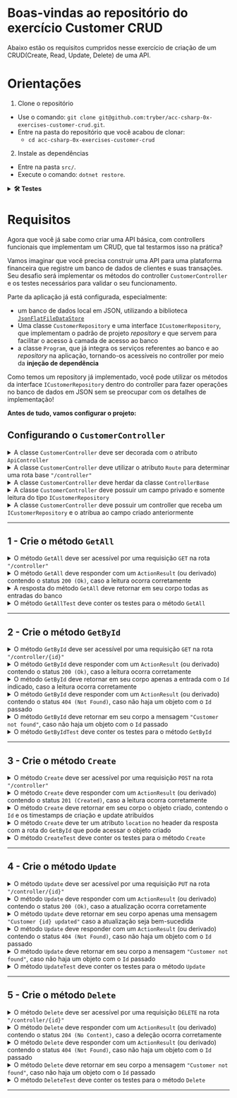 # Boas-vindas ao repositório do exercício Customer CRUD
  Abaixo estão os requisitos cumpridos nesse exercício de criação de um CRUD(Create, Read, Update, Delete) de uma API.

# Orientações

  1. Clone o repositório

  - Use o comando: `git clone git@github.com:tryber/acc-csharp-0x-exercises-customer-crud.git`.
  - Entre na pasta do repositório que você acabou de clonar:
    - `cd acc-csharp-0x-exercises-customer-crud`

  2. Instale as dependências
  
  - Entre na pasta `src/`.
  - Execute o comando: `dotnet restore`.
  

<details>
  <summary><strong>🛠 Testes</strong></summary><br />

  O .NET já possui sua própria plataforma de testes.
  
  Este projeto já vem configurado e com suas dependências.

  ### Executando todos os testes

  Para executar os testes com o .NET, execute o comando dentro do diretório do seu projeto `src/<project>` ou de seus testes `src/<project>.Test`!

  ```
  dotnet test
  ```

  ### Executando um teste específico

  Para executar um teste específico, basta executar o comando `dotnet test --filter Name~TestMethod1`.

  :warning: **Importante:** o comando irá executar testes cujo nome contém `TestMethod1`.

  :warning: **O avaliador automático não necessariamente avalia seu projeto na ordem em que os requisitos aparecem no readme. Isso acontece para deixar o processo de avaliação mais rápido. Então, não se assuste se isso acontecer, ok?**

  ### Outras opções para testes
  - Algumas opções que podem lhe ajudar são:
    -  `-?|-h|--help`: exibe a descrição completa de como utilizar o comando.
    -  `-t|--list-tests`: lista todos os testes, ao invés de executá-los.
    -  `-v|--verbosity <LEVEL>`: define o nível de detalhe na resposta dos testes.
      - `q | quiet`
      - `m | minimal`
      - `n | normal`
      - `d | detailed`
      - `diag | diagnostic`
      - Exemplo de uso: 
         ```
           dotnet test -v diag
         ```
         ou
         ```            
           dotnet test --verbosity=diagnostic
         ``` 
</details>

# Requisitos

Agora que você já sabe como criar uma API básica, com controllers funcionais que implementam um CRUD, que tal testarmos isso na prática?

Vamos imaginar que você precisa construir uma API para uma plataforma financeira que registre um banco de dados de clientes e suas transações. Seu desafio será implementar os métodos do controller `CustomerController` e os testes necessários para validar o seu funcionamento.

Parte da aplicação já está configurada, especialmente:
- um banco de dados local em JSON, utilizando a biblioteca [`JsonFlatFileDataStore`](https://github.com/ttu/json-flatfile-datastore)
- Uma classe `CustomerRepository` e uma interface `ICustomerRepository`, que implementam o padrão de projeto _repository_ e que servem para facilitar o acesso à camada de acesso ao banco
- a classe `Program`, que já integra os serviços referentes ao banco e ao _repository_ na aplicação, tornando-os acessíveis no controller por meio da **injeção de dependência**

Como temos um repository já implementado, você pode utilizar os métodos da interface `ICustomerRepository` dentro do controller para fazer operações no banco de dados em JSON sem se preocupar com os detalhes de implementação!

**Antes de tudo, vamos configurar o projeto:**
 
## Configurando o `CustomerController`

<details>
  <summary>A classe <code>CustomerController</code> deve ser decorada com o atributo <code>ApiController</code></summary><br />

Esse atributo irá permitir que o controller seja detectado como tal pela aplicação. 
  
</details>

<details>
  <summary>A classe <code>CustomerController</code> deve utilizar o atributo <code>Route</code> para determinar uma rota base <code>"/controller"</code></summary><br />

A rota definida no atributo Route será usada como base por todos os métodos do controller.
  
</details>

<details>
  <summary>A classe <code>CustomerController</code> deve herdar da classe <code>ControllerBase</code></summary><br />

Essa classe define métodos úteis que retornarão objetos derivados de ActionResult e poderão ser usados nos métodos do controller para retornar respostas HTTP completas de forma simples.
  
</details>

<details>
  <summary>A classe <code>CustomerController</code> deve possuir um campo privado e somente leitura do tipo <code>ICustomerRepository</code></summary><br />

Esse campo, que armazenará uma referência ao singleton do repositório, poderá ser utilizada para invocar os seus métodos e, através deles, ler e modificar informações armazenadas no banco.
  
</details>

<details>
  <summary>A classe <code>CustomerController</code> deve possuir um controller que receba um <code>ICustomerRepository</code> e o atribua ao campo criado anteriormente</summary><br />

O serviço <code>CustomerRepository</code> será passado para o controller automaticamente, por injeção de dependência, pois trata-se de um dos serviços preconfigurados na classe <code>Program</code>.
  
</details>

---

## 1 - Crie o método `GetAll`

<details>
  <summary>O método <code>GetAll</code> deve ser acessível por uma requisição <code>GET</code> na rota <code>"/controller"</code></summary><br />

Como a rota usada é a mesma que a rota base, apenas é necessário utilizar neste método o atributo que represente o verbo HTTP correto, sem nenhum parâmetro a mais.
  
</details>

</details>

<details>
  <summary>O método <code>GetAll</code> deve responder com um <code>ActionResult</code> (ou derivado) contendo o status <code>200 (Ok)</code>, caso a leitura ocorra corretamente</summary><br />

O método <code>Ok()</code> do <code>ControllerBase</code> pode ser utilizado para facilitar esse retorno.
  
</details>

<details>
  <summary>A resposta do método <code>GetAll</code> deve retornar em seu corpo todas as entradas do banco</summary><br />

Ao usar a rota <code>"GET /controller"</code> devemos receber em resposta um array JSON contendo todos os objetos do tipo <code>Customer</code> salvos no banco.
  
</details>

<details>
  <summary>O método <code>GetAllTest</code> deve conter os testes para o método <code>GetAll</code></summary><br />

O seu teste deve conter:
- Uma chamada `GET` para a rota `"/customers"` utilizando o `_client`
- Um mock do método `GetAll()` do repositório, configurado usando o `_repositoryMock`
- Uma verificação de que a resposta retornada pela chamada ao cliente é do tipo `200 (Ok)`
- Uma verificação de que o conteúdo da resposta é equivalente ao objeto retornado pelo mock
- Uma verificação de que o método mockado foi chamado uma única vez
  
</details>

---

## 2 - Crie o método `GetById`

<details>
  <summary>O método <code>GetById</code> deve ser acessível por uma requisição <code>GET</code> na rota <code>"/controller/{id}"</code></summary><br />

Como a rota usada possui um query parameter, além do atributo que represente o verbo HTTP correto, é necessário indicar também o parâmetro recebido.
  
</details>

<details>
  <summary>O método <code>GetById</code> deve responder com um <code>ActionResult</code> (ou derivado) contendo o status <code>200 (Ok)</code>, caso a leitura ocorra corretamente</summary><br />

O método <code>Ok()</code> do <code>ControllerBase</code> pode ser utilizado para facilitar esse retorno.
  
</details>

<details>
  <summary>O método <code>GetById</code> deve retornar em seu corpo apenas a entrada com o <code>Id</code> indicado, caso a leitura ocorra corretamente</summary><br />

Ao usar essa rota devemos receber um objeto único em JSON, cujo <code>Id</code> corresponda ao valor passado na URL.
  
</details>

<details>
  <summary>O método <code>GetById</code> deve responder com um <code>ActionResult</code> (ou derivado) contendo o status <code>404 (Not Found)</code>, caso não haja um objeto com o <code>Id</code> passado</summary><br />

O método <code>NotFound()</code> do <code>ControllerBase</code> pode ser utilizado para facilitar esse retorno.

</details>

<details>
  <summary>O método <code>GetById</code> deve retornar em seu corpo a mensagem <code>"Customer not found"</code>, caso não haja um objeto com o <code>Id</code> passado</summary><br />

Ao usar essa rota devemos receber apenas uma <code>string</code> indicando que não há nenhum objeto que possua o <code>Id</code> correspondente.
  
</details>

<details>
  <summary>O método <code>GetByIdTest</code> deve conter os testes para o método <code>GetById</code></summary><br />

O seu teste deve conter:
- Uma chamada `GET` para a rota `"/customers/1"` utilizando o `_client`
- Um mock do método `GetById()` do repositório, configurado usando o `_repositoryMock`
  - O método mockado deve retornar o objeto correto apenas se receber o id `1`
- Uma verificação de que a resposta retornada pela chamada ao cliente é do tipo `200 (Ok)`
- Uma verificação de que o conteúdo da resposta é equivalente ao objeto retornado pelo mock
- Uma verificação de que o método mockado foi chamado uma única vez
  
</details>

---

## 3 - Crie o método `Create`

<details>
  <summary>O método <code>Create</code> deve ser acessível por uma requisição <code>POST</code> na rota <code>"/controller"</code></summary><br />

Como a rota usada é a mesma que a rota base, apenas é necessário utilizar neste método o atributo que represente o verbo HTTP correto, sem nenhum parâmetro a mais.
  
</details>

<details>
  <summary>O método <code>Create</code> deve responder com um <code>ActionResult</code> (ou derivado) contendo o status <code>201 (Created)</code>, caso a leitura ocorra corretamente</summary><br />

O método <code>CreatedAtAction()</code> do <code>ControllerBase</code> pode ser utilizado para facilitar esse retorno.
  
</details>

<details>
  <summary>O método <code>Create</code> deve retornar em seu corpo o objeto criado, contendo o <code>Id</code> e os timestamps de criação e update atribuídos</summary><br />

Ao usar essa rota, devemos receber um objeto único em JSON, cujo <code>Id</code> seja único e corretamente atribuído e cujos <code>CreatedAt</code> e <code>UpdatedAt</code> sejam criados praticamente no mesmo instante (é tolerável uma diferença de até 100 ms).
  
</details>

<details>
  <summary>O método <code>Create</code> deve ter um atributo <code>location</code> no header da resposta com a rota do <code>GetById</code> que pode acessar o objeto criado</summary><br />

O método <code>CreatedAtAction()</code> do <code>ControllerBase</code> retorna esse header automaticamente caso seja configurado da forma correta.

</details>

<details>
  <summary>O método <code>CreateTest</code> deve conter os testes para o método <code>Create</code></summary><br />

O seu teste deve conter:
- Uma chamada `POST` para a rota `"/customers"` utilizando o `_client`
- Um mock do método `GetNextIdValue()` do repositório, configurado usando o `_repositoryMock`
- Um mock do método `Create()` do repositório, configurado usando o `_repositoryMock`
  - O método mockado deve retornar o objeto correto apenas se receber um objeto com o mesmo id retornado pelo mock de `GetNextIdValue()`
- Uma verificação de que a resposta retornada pela chamada ao cliente é do tipo `201 (Created)`
- Verificações de que os campos do objeto retornado possuem os valores esperados
- Verificações de que os métodos mockados foram chamados uma única vez cada
  
</details>

---

## 4 - Crie o método `Update`

<details>
  <summary>O método <code>Update</code> deve ser acessível por uma requisição <code>PUT</code> na rota <code>"/controller/{id}"</code></summary><br />

Como a rota usada possui um query parameter, além do atributo que represente o verbo HTTP correto, é necessário indicar também o parâmetro recebido.
  
</details>

<details>
  <summary>O método <code>Update</code> deve responder com um <code>ActionResult</code> (ou derivado) contendo o status <code>200 (Ok)</code>, caso a atualização ocorra corretamente</summary><br />

O método <code>Ok()</code> do <code>ControllerBase</code> pode ser utilizado para facilitar esse retorno.
  
</details>

<details>
  <summary>O método <code>Update</code> deve retornar em seu corpo apenas uma mensagem <code>"Customer {id} updated"</code> caso a atualização seja bem-sucedida</summary><br />

Ao usar essa rota, devemos receber um objeto único em JSON, cujo <code>Id</code> corresponda ao valor passado na URL.
  
</details>

<details>
  <summary>O método <code>Update</code> deve responder com um <code>ActionResult</code> (ou derivado) contendo o status <code>404 (Not Found)</code>, caso não haja um objeto com o <code>Id</code> passado</summary><br />

O método <code>NotFound()</code> do <code>ControllerBase</code> pode ser utilizado para facilitar esse retorno.

</details>

<details>
  <summary>O método <code>Update</code> deve retornar em seu corpo a mensagem <code>"Customer not found"</code>, caso não haja um objeto com o <code>Id</code> passado</summary><br />

Ao usar essa rota devemos receber apenas uma <code>string</code> indicando que não há nenhum objeto que possua o <code>Id</code> correspondente.
  
</details>

<details>
  <summary>O método <code>UpdateTest</code> deve conter os testes para o método <code>Update</code></summary><br />

O seu teste deve conter:
- Uma chamada `PUT` para a rota `"/customers/1"` utilizando o `_client`
- Um mock do método `Update()` do repositório, configurado usando o `_repositoryMock`
  - O método mockado deve retornar `true` apenas se receber o id `1`
- Uma verificação de que a resposta retornada pela chamada ao cliente é do tipo `200 (Ok)`
- Uma verificação de que o corpo da resposta é a mensagem `"Customer 1 updated"`
- Uma verificação de que o método mockado foi chamado uma única vez
  
</details>

---

## 5 - Crie o método `Delete`

<details>
  <summary>O método <code>Delete</code> deve ser acessível por uma requisição <code>DELETE</code> na rota <code>"/controller/{id}"</code></summary><br />

Como a rota usada possui um query parameter, além do atributo que represente o verbo HTTP correto, é necessário indicar também o parâmetro recebido.
  
</details>

<details>
  <summary>O método <code>Delete</code> deve responder com um <code>ActionResult</code> (ou derivado) contendo o status <code>204 (No Content)</code>, caso a deleção ocorra corretamente</summary><br />

O método <code>NoContent()</code> do <code>ControllerBase</code> pode ser utilizado para facilitar esse retorno.
  
</details>

<details>
  <summary>O método <code>Delete</code> deve responder com um <code>ActionResult</code> (ou derivado) contendo o status <code>404 (Not Found)</code>, caso não haja um objeto com o <code>Id</code> passado</summary><br />

O método <code>NotFound()</code> do <code>ControllerBase</code> pode ser utilizado para facilitar esse retorno.

</details>

<details>
  <summary>O método <code>Delete</code> deve retornar em seu corpo a mensagem <code>"Customer not found"</code>, caso não haja um objeto com o <code>Id</code> passado</summary><br />

Ao usar essa rota, devemos receber apenas uma <code>string</code> indicando que não há nenhum objeto que possua o <code>Id</code> correspondente.
  
</details>


<details>
  <summary>O método <code>DeleteTest</code> deve conter os testes para o método <code>Delete</code></summary><br />

O seu teste deve conter:
- Uma chamada `DELETE` para a rota `"/customers/1"` utilizando o `_client`
- Um mock do método `Delete()` do repositório, configurado usando o `_repositoryMock`
  - O método mockado deve retornar `true` apenas se receber o id `1`
- Uma verificação de que a resposta retornada pela chamada ao cliente é do tipo `204 (No Content)`
- Uma verificação de que o método mockado foi chamado uma única vez
  
</details>

---
